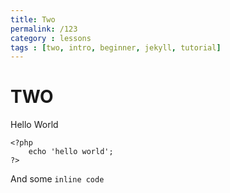 ```yaml
---
title: Two
permalink: /123
category : lessons
tags : [two, intro, beginner, jekyll, tutorial]
---
```


TWO
===

Hello World

    <?php
        echo 'hello world';
    ?>

And some `inline code`
